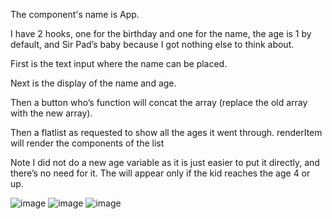The component's name is App. 

I have 2 hooks, one for the birthday and one for the name, the age is 1 by default, and Sir Pad’s baby because I got nothing else to think about.

First is the text input where the name can be placed.

Next is the display of the name and age.

Then a button who’s function will concat the array (replace the old array with the new array).

Then a flatlist as requested to show all the ages it went through. renderItem will render the components of the list
 
Note I did not do a new age variable as it is just easier to put it directly, and there’s no need for it.
The <Name /> will appear only if the kid reaches the age 4 or up.

![image](https://user-images.githubusercontent.com/61183588/112121044-bf727900-8bf9-11eb-8620-999b96cfc24e.png)
![image](https://user-images.githubusercontent.com/61183588/112121056-c600f080-8bf9-11eb-83d5-3e47dbe17194.png)
![image](https://user-images.githubusercontent.com/61183588/112121075-cb5e3b00-8bf9-11eb-9623-a389af371c60.png)
